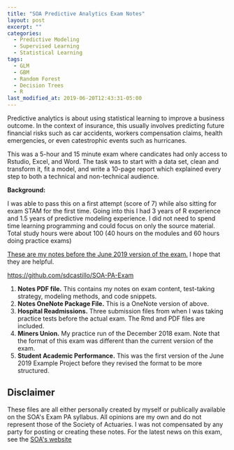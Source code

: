 ```yaml
---
title: "SOA Predictive Analytics Exam Notes"
layout: post
excerpt: ""
categories:
  - Predictive Modeling
  - Supervised Learning
  - Statistical Learning
tags:
  - GLM
  - GBM
  - Random Forest
  - Decision Trees
  - R
last_modified_at: 2019-06-20T12:43:31-05:00
---
```


Predictive analytics is about using statistical learning to improve a business outcome.  In the context of insurance, this usually involves predicting future financial risks such as car accidents, workers compensation claims, health emergencies, or even catestrophic events such as hurricanes.

This was a 5-hour and 15 minute exam where candicates had only access to Rstudio, Excel, and Word.  The task was to start with a data set, clean and transform it, fit a model, and write a 10-page report which explained every step to both a technical and non-technical audience.  

**Background:**

I was able to pass this on a first attempt (score of 7) while also sitting for exam STAM for the first time.  Going into this I had 3 years of R experience and 1.5 years of predictive modeling experience.  I did not need to spend time learning programming and could focus on only the source material. Total study hours were about 100 (40 hours on the modules and 60 hours doing practice exams)

[These are my notes before the June 2019 version of the exam.](https://nbviewer.jupyter.org/github/sdcastillo/SOA-PA-Exam/blob/master/Exam%20PA%20Notes%20-%206-30-2019.pdf)  I hope that they are helpful. 

https://github.com/sdcastillo/SOA-PA-Exam

1.  **Notes PDF file.**  This contains my notes on exam content, test-taking strategy, modeling methods, and code snippets.
2.  **Notes OneNote Package File.**  This is a OneNote version of above.
3.  **Hospital Readmissions.**  Three submission files from when I was taking practice tests before the actual exam.  The Rmd and PDF files are included.
4.  **Miners Union.**  My practice run of the December 2018 exam.  Note that the format of this exam was different than the current version of the exam.
5.  **Student Academic Performance.**  This was the first version of the June 2019 Example Project before they revised the format to be more structured.

## Disclaimer

These files are all either personally created by myself or publically available on the SOA's Exam PA syllabus.  All opinions are my own and do not
represent those of the Society of Actuaries.  I was not compensated by any party for posting or creating these notes.  For the latest news on this exam, see the 
[SOA's website](https://www.soa.org/education/exam-req/edu-exam-pa-detail/)  
